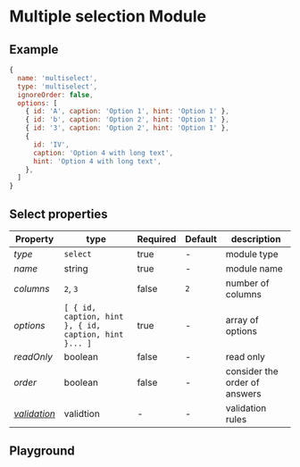 
# Multiple selection Module

## Example
```jsx
{
  name: 'multiselect',
  type: 'multiselect',
  ignoreOrder: false,
  options: [
    { id: 'A', caption: 'Option 1', hint: 'Option 1' },
    { id: 'b', caption: 'Option 2', hint: 'Option 1' },
    { id: '3', caption: 'Option 2', hint: 'Option 1' },
    {
      id: 'IV',
      caption: 'Option 4 with long text',
      hint: 'Option 4 with long text',
    },
  ]
}
```

## Select properties

| Property       | type           | Required | Default | description  |
| -------------- | -------------- | -------- | --------| ------------ |
| *type*         | `select`       | true     | -       | module type  |
| *name*         | string         | true     | -       | module name  |
| *columns*      | `2`, `3`       | false    | `2`     | number of columns  |
| *options*      | `[ { id, caption, hint }, { id, caption, hint }... ]`   | true   | -     | array of options   |
| *readOnly*     | boolean        | false    | -       | read only    |
| *order*        | boolean        | false    | -       | consider the order of answers  |
| *[validation](https://gemsorg.github.io/gems-components/?selectedKind=Form%20Builder&selectedStory=Validation)*  | validtion | - | - | validation rules |

## Playground
